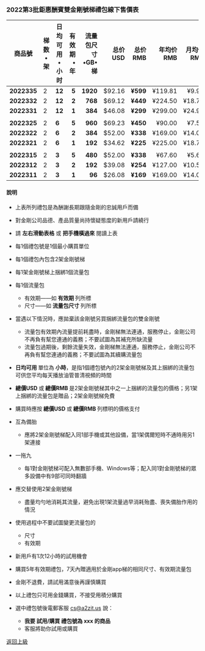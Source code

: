 
### 2022第3批鉅惠酬賓雙金剛號梯禮包線下售價表


|商品號|梯数•架|日均可用•小时|有效期•年|流量包尺寸•GB•梯|总价USD|总价RMB|年均价RMB|月均价RMB|汇率|线下限售|
|-----|-----|-------|---:|---:|-------:|------:|------:|----:|---|------|
| <strong> 2022335|2| <strong> 12| <strong> 5| <strong> 1920|$92.16| <strong> ¥599|¥119.81|¥9.98 | 6.50 |10,000|
| <strong> 2022332|2| <strong> 12| <strong> 2| <strong> 768|$69.12| <strong> ¥449|¥224.50 |¥18.71| 6.50 |10,000 |
| <strong> 2022331|2| <strong> 12| <strong> 1| <strong> 384|$46.08| <strong> ¥299|¥299.00 |¥24.92| 6.50 |10,000 |
||||||||||||
| <strong> 2022325|2| <strong> 6| <strong> 5| <strong> 960|$69.23| <strong> ¥450|¥90.00|¥7.50| 6.50 |10,000|
| <strong> 2022322|2| <strong> 6| <strong> 2| <strong> 384|$52.00| <strong> ¥338|¥169.00 |¥14.08| 6.50 |10,000 |
| <strong> 2022321|2| <strong> 6| <strong> 1| <strong> 192|$34.62| <strong> ¥225|¥225.00 |¥18.75| 6.50 |10,000 |
||||||||||||
| <strong> 2022315|2| <strong> 3| <strong> 5| <strong> 480|$52.00| <strong> ¥338|¥67.60| ¥5.63 | 6.50 |10,000|
| <strong> 2022312|2| <strong> 3| <strong> 2| <strong> 192|$39.08| <strong> ¥254|¥127.00 |¥10.58| 6.50 |10,000 |
| <strong> 2022311|2| <strong> 3| <strong> 1| <strong> 96|$26.08| <strong> ¥169|¥169.00 |¥14.08| 6.50 |10,000 |

#### 說明

- 上表所列禮包是為酬謝長期跟隨金剛的忠誠用戶而備
- 對金剛公司品德、產品質量尚持懷疑態度的新用戶請繞行
- 請 <Strong>左右滑動表格</Strong> 或 <Strong>把手機橫過來</Strong> 閱讀上表

- 每1個禮包號是1個最小購買單位
- 每1個禮包內包含2架金剛號梯
- 每1架金剛號梯上捆綁1個流量包
- 每1個流量包
  - 有效期——如<strong> 有效期 </strong>列所標
  - 尺寸——如<strong> 流量包尺寸 </strong>列所標
- 當遇以下情況時，應拋棄該金剛號另買捆綁流量包的雙金剛號
  - 流量包有效期內流量提前耗盡時，金剛梯無法連通，服務停止，金剛公司不再負有幫您連通的義務；不要試圖為其補充所缺流量
  - 流量包過期後，剩餘流量失效，金剛梯無法連通，服務停止，金剛公司不再負有幫您連通的義務；不要試圖為其續購流量包
- <strong>日均可用 </strong>單位為<strong> 小時</strong>，是指1個禮包號內的2架金剛號梯及其上捆綁的流量包可供您平均每天播放油管普清視頻的時間
- <strong>總價USD </strong>或<strong> 總價RMB </strong>是2架金剛號梯其中之一上捆綁的流量包的價格；另1架上捆綁的流量包是贈品；2架金剛號梯免費
- 購買時應按<strong> 總價USD </strong>或<strong> 總價RMB </strong>列標明的價格支付
- 互為備胎
  - 應將2架金剛號梯配入同1部手機或其他設備，當1架偶爾短時不通時用另1架連接
- 一拖九
  - 每1對金剛號梯可配入無數部手機、Windows等；配入同1對金剛號梯的眾多設備中有9部可同時翻牆
- 應交替使用2架金剛號梯
  - 盡量均勻地消耗其流量，避免出現1架流量過早消耗殆盡、喪失備胎作用的情況
- 使用過程中不要試圖變更流量包的
  - 尺寸
  - 有效期
- 新用戶有1次12小時的試用機會
- 購買5年有效期禮包，7天內贈適用於金剛app梯的相同尺寸、有效期流量包
- 金剛不退費，請試用滿意後再謹慎購買
- 以上禮包只可用金錢購買，不接受用積分購買
- 選中禮包號後電郵客服 cs@a2zit.us 說：
  - <strong> 我要 試用/購買 禮包號為 xxx 的商品</strong>
  - 客服將助你試用或購買



[返回上級](https://github.com/a2zitpro/web/blob/master/LadderFree/kkDictionary/Price/KKDTPrice.md)
